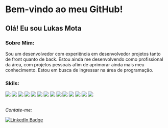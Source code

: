 # Bem-vindo ao meu GitHub!


##  Olá! Eu sou **Lukas Mota** 



### Sobre Mim:

Sou um desenvolvedor com experiência em desenvolvedor projetos tanto de front quanto de back. 
Estou ainda me desenvolvendo como profissional da área, com projetos pessoais afim de aprimorar ainda mais meu conhecimento.
Estou em busca de ingressar na área de programação. 




### Skils:
<div style="display: inline_block">
  <p>
   <img src ="https://img.shields.io/badge/C%23-239120?style=for-the-badge&logo=c-sharp&logoColor=white" >
    <img src ="https://img.shields.io/badge/.NET-5C2D91?style=for-the-badge&logo=.net&logoColor=white">
    <img src ="https://img.shields.io/badge/JavaScript-323330?style=for-the-badge&logo=javascript&logoColor=F7DF1E">
    <img src ="https://img.shields.io/badge/TypeScript-007ACC?style=for-the-badge&logo=typescript&logoColor=white">
    <img src ="https://img.shields.io/badge/HTML5-E34F26?style=for-the-badge&logo=html5&logoColor=white">
    <img src ="https://img.shields.io/badge/CSS3-1572B6?style=for-the-badge&logo=css3&logoColor=white">
    <img src ="https://img.shields.io/badge/Angular-DD0031?style=for-the-badge&logo=angular&logoColor=white">
    <img src ="https://img.shields.io/badge/MySQL-00000F?style=for-the-badge&logo=mysql&logoColor=white">
    <img src ="https://img.shields.io/badge/SQLite-07405E?style=for-the-badge&logo=sqlite&logoColor=white">
    <img src ="https://img.shields.io/badge/PostgreSQL-316192?style=for-the-badge&logo=postgresql&logoColor=white">
    <img src ="https://img.shields.io/badge/GIT-E44C30?style=for-the-badge&logo=git&logoColor=white">
    <img src ="https://img.shields.io/badge/powershell-5391FE?style=for-the-badge&logo=powershell&logoColor=white">
    <img src ="https://img.shields.io/badge/Visual_Studio-5C2D91?style=for-the-badge&logo=visual%20studio&logoColor=white">
    <img src="https://img.shields.io/badge/Visual_Studio_Code-0078D4?style=for-the-badge&logo=visual%20studio%20code&logoColor=white">
  </p>
</div>






##
*Contate-me:*
<div><a href="https://www.linkedin.com/in/lukas-mota" target="_blank">
    <img src="https://img.shields.io/badge/LinkedIn-0077B5?style=for-the-badge&logo=linkedin&logoColor=white" alt="LinkedIn Badge">
</a>
</div>
